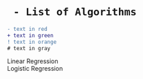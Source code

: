# `` - List of Algorithms``
```diff
- text in red
+ text in green
! text in orange
# text in gray
```
Linear Regression  
Logistic Regression  
